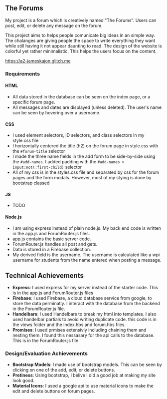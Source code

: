## The Forums

My project is a forum which is creatively named "The Forums". Users can post, edit, or delete any message on the forum. 

This project aims to helps people comunicate big ideas in an simple way. The chalanges are giving people the space to write everything they want while still having it not appear daunting to read. The design of the website is colorful yet rather minimalistic. This helps the users focus on the content.

https://a2-jameskajon.glitch.me

### Requirements

#### HTML
- All data stored in the database can be seen on the index page, or a specific forum page.
- All messages and dates are displayed (unless deleted). The user's name can be seen by hovering over a username.

#### CSS
- I used element selectors, ID selectors, and class selectors in my style.css file
- I horizontally centered the title (h2) on the forum page in style.css with the `#forum-title` selector
- I made the three name fields in the add form to be side-by-side using the `#add-names`. I added padding with the `#add-names > input:not(:first-child)` selector
- All of my css is in the styles.css file and separated by css for the forum pages and the form modals. However, most of my stying is done by bootstrap classed

#### JS
- TODO

#### Node.js
- I am using express instead of plain node.js. My back end code is written in the app.js and ForumRouter.js files.
- app.js contains the basic server code.
- ForumRouter.js handles all post and gets.
- Data is stored in a Firebase collection.
- My derived field is the username. The username is calculated like a wpi username for students from the name entered when posting a message.

## Technical Achievements
- **Express**: I used express for my server instead of the starter code. This is in the app.js and ForumRouter.js files
- **Firebase**: I used Firebase, a cloud database service from google, to store the data perminatly. I interact with the database from the backend in the ForumRouter.js file.
- **Handelbars**: I used Handelbars to break my html into templates. I also used handelbar partials to avoid writing duplicate code. this code is in the views folder and the index.hbs and forum.hbs files.
- **Promises**: I used prmises extensivly including chaining them and nesting them. I found this nessasary for the api calls to the database. This is in the ForumRouter.js file

### Design/Evaluation Achievements
- **Bootstrap Models**: I made use of bootstrap models. This can be seen by clicking on one of the add, edit, or delete buttons.
- **Pretiness**: Using bootstrap, I belive I did a good job at making my site look good.
- **Material Icons**: I used a google api to use material icons to make the edit and delete buttons on forum pages.
